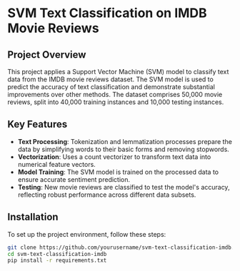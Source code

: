 # SVM Text Classification on IMDB Movie Reviews

## Project Overview

This project applies a Support Vector Machine (SVM) model to classify text data from the IMDB movie reviews dataset. The SVM model is used to predict the accuracy of text classification and demonstrate substantial improvements over other methods. The dataset comprises 50,000 movie reviews, split into 40,000 training instances and 10,000 testing instances.

## Key Features

- **Text Processing**: Tokenization and lemmatization processes prepare the data by simplifying words to their basic forms and removing stopwords.
- **Vectorization**: Uses a count vectorizer to transform text data into numerical feature vectors.
- **Model Training**: The SVM model is trained on the processed data to ensure accurate sentiment prediction.
- **Testing**: New movie reviews are classified to test the model's accuracy, reflecting robust performance across different data subsets.

## Installation

To set up the project environment, follow these steps:

```bash
git clone https://github.com/yourusername/svm-text-classification-imdb.git
cd svm-text-classification-imdb
pip install -r requirements.txt
